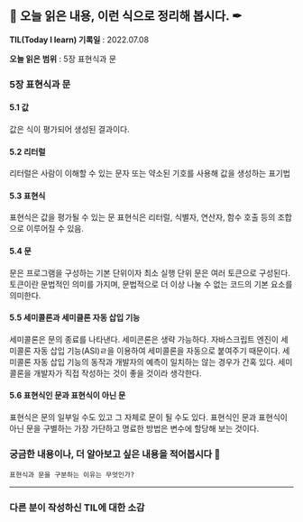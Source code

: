 ## 📕 오늘 읽은 내용, 이런 식으로 정리해 봅시다. ✒

**TIL(Today I learn) 기록일** : 2022.07.08

**오늘 읽은 범위** : 5장 표현식과 문

### 5장 표현식과 문

#### 5.1 값

값은 식이 평가되어 생성된 결과이다.

#### 5.2 리터럴

리터럴은 사람이 이해할 수 있는 문자 또는 약소된 기호를 사용해 값을 생성하는 표기법

#### 5.3 표현식

표현식은 값을 평가될 수 있는 문
표현식은 리터럴, 식별자, 연산자, 함수 호출 등의 조합으로 이루어질 수 있음.

#### 5.4 문

문은 프로그램을 구성하는 기본 단위이자 최소 실행 단위
문은 여러 토큰으로 구성된다. 토큰이란 문법적인 의미를 가지며, 문법적으로 더 이상 나눌 수 없는 코드의 기본 요소를 의미한다.

#### 5.5 세미콜론과 세미클론 자동 삽입 기능

세미콜론은 문의 종료를 나타낸다. 
세미콘론은 생략 가능하다. 자바스크립트 엔진이 세미콜론 자동 삽입 기능(ASI)ㄹ을 이용하여 세미콜론을 자동으로 붙여주기 때문이다.
세미콜론 자동 삽입 기능의 동작과 개발자의 예측이 일치하는 않는 경우가 간혹 있다. 세미콜론을 개발자가 직접 작성하는 것이 좋을 것이라 생각한다.

#### 5.6 표현식인 문과 표현식이 아닌 문

표현식은 문의 일부일 수도 있고 그 자체로 문이 될 수도 있다.
표현식인 문과 표현식이 아닌 문을 구별하는 가장 가단하고 명료한 방법은 변수에 할당해 보는 것이다.

### 궁금한 내용이나, 더 알아보고 싶은 내용을 적어봅시다 🤔
```
표현식과 문을 구분하는 이유는 무엇인가?
```

---

### 다른 분이 작성하신 TIL에 대한 소감

